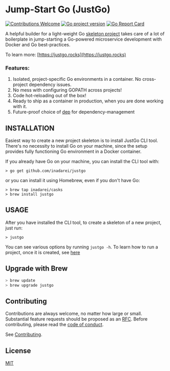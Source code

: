 # Jump-Start Go (JustGo)
[![Contributions Welcome](https://img.shields.io/badge/contributions-welcome-brightgreen.svg?style=flat)](https://github.com/inadarei/justgo/issues)
[![Go project version](https://badge.fury.io/go/github.com%2Finadarei%2Fjustgo.svg)](https://badge.fury.io/go/github.com%2Finadarei%2Fjustgo)
[![Go Report Card](https://goreportcard.com/badge/github.com/inadarei/justgo)](https://goreportcard.com/report/github.com/inadarei/justgo-microservice)

A helpful builder for a light-weight Go [skeleton project](https://github.com/inadarei/justgo-microservice) takes care of a lot of boilerplate in jump-starting a Go-powered microservice development with Docker and Go best-practices.

To learn more: [https://justgo.rocks](https://justgo.rocks)

### Features:

1. Isolated, project-specific Go environments in a container. No cross-project dependency issues.
2. No mess with configuring GOPATH across projects!
3. Code hot-reloading out of the box!
4. Ready to ship as a container in production, when you are done working with it.
5. Future-proof choice of [dep](https://github.com/golang/dep) for dependency-management

## INSTALLATION 

Easiest way to create a new project skeleton is to install JustGo CLI tool.
There's no necessity to install Go on your machine, since the setup provides
fully functioning Go environment in a Docker container.

If you already have Go on your machine, you can install the CLI tool with:

```
> go get github.com/inadarei/justgo
```

or you can install it using Homebrew, even if you don't have Go:

```
> brew tap inadarei/casks
> brew install justgo
```

## USAGE

After you have installed the CLI tool, to create a skeleton of a new project,
just run:

```
> justgo
```

You can see various options by running `justgo -h`. To learn how to run a
project, once it is created, see
[here](https://github.com/inadarei/justgo-microservice#how-to-run-a-project-once-created)

## Upgrade with Brew

```BASH
> brew update
> brew upgrade justgo
```

## Contributing
Contributions are always welcome, no matter how large or small. Substantial feature requests should be proposed as an [RFC](https://github.com/apiaryio/api-blueprint-rfcs/blob/master/template.md). Before contributing, please read the [code of conduct](https://github.com/inadarei/justgo/blob/master/CODE_OF_CONDUCT.md).

See [Contributing](CONTRIBUTING.md).

## License

[MIT](LICENSE)

